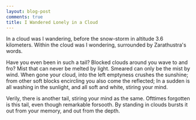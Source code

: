 ```yaml
---
layout: blog-post
comments: true
title: I Wandered Lonely in a Cloud
---
```



In a cloud was I wandering, before the snow-storm in altitude 3.6 kilometers. Within the cloud was I wondering, surrounded by Zarathustra's words.

Have you even been in such a tail? Blocked clouds around you wave to and fro? Mist that can never be melted by light. Smeared can only be the mist by wind. When gone your cloud, into the left emptyness crushes the sunshine; from other soft blocks encircling you also come the reflected; In a sudden is all washing in the sunlight, and all soft and white, stiring your mind.

Verily, there is another tail, stiring your mind as the same. Ofttimes forgotten is this tail, even though remarkable forsooth. By standing in clouds bursts it out from your memory, and out from the depth.